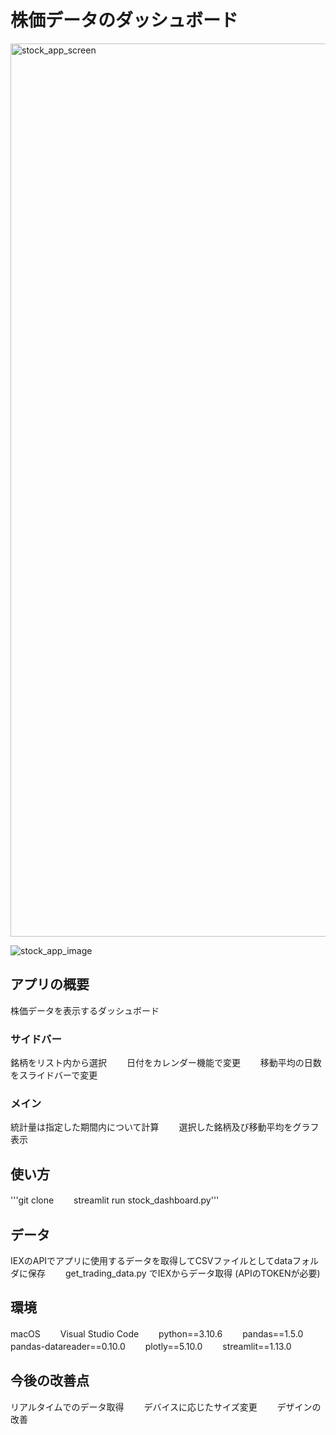 # 株価データのダッシュボード

<img width="1429" alt="stock_app_screen" src="https://user-images.githubusercontent.com/67322317/194794859-76748823-6812-451c-9461-ae107b17e6e3.png">

![stock_app_image](https://user-images.githubusercontent.com/67322317/194796205-3d714d04-7868-45a5-9a1d-57d85ad0ce66.gif)

## アプリの概要
株価データを表示するダッシュボード
### サイドバー
銘柄をリスト内から選択　　
日付をカレンダー機能で変更　　
移動平均の日数をスライドバーで変更
### メイン
統計量は指定した期間内について計算　　
選択した銘柄及び移動平均をグラフ表示

## 使い方
'''git clone　　
streamlit run stock_dashboard.py'''

## データ
IEXのAPIでアプリに使用するデータを取得してCSVファイルとしてdataフォルダに保存　　
get_trading_data.py でIEXからデータ取得 (APIのTOKENが必要)

## 環境
macOS　　
Visual Studio Code　　
python==3.10.6　　
pandas==1.5.0　　
pandas-datareader==0.10.0　　
plotly==5.10.0　　
streamlit==1.13.0　　

## 今後の改善点
リアルタイムでのデータ取得　　
デバイスに応じたサイズ変更　　
デザインの改善
